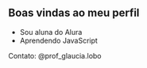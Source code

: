 ## Boas vindas ao meu perfil ##

- Sou aluna do Alura
- Aprendendo JavaScript

Contato: 
@prof_glaucia.lobo

